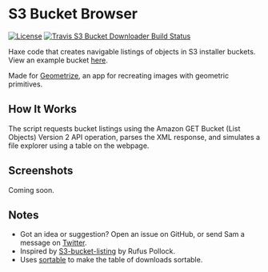 # S3 Bucket Browser

[![License](http://img.shields.io/:license-mit-blue.svg?style=flat-square)](https://github.com/Tw1ddle/geometrize-s3-bucket-downloader/blob/master/LICENSE)
[![Travis S3 Bucket Downloader Build Status](https://img.shields.io/travis/Tw1ddle/geometrize-s3-bucket-downloader.svg?style=flat-square)](https://travis-ci.org/Tw1ddle/geometrize-s3-bucket-downloader)

Haxe code that creates navigable listings of objects in S3 installer buckets. View an example bucket [here](https://s3.amazonaws.com/geometrize-installer-bucket/index.html).

Made for [Geometrize](http://www.geometrize.co.uk/), an app for recreating images with geometric primitives.

## How It Works
The script requests bucket listings using the Amazon GET Bucket (List Objects) Version 2 API operation, parses the XML response, and simulates a file explorer using a table on the webpage.

## Screenshots

Coming soon.

## Notes
 * Got an idea or suggestion? Open an issue on GitHub, or send Sam a message on [Twitter](https://twitter.com/Sam_Twidale).
 * Inspired by [S3-bucket-listing](https://github.com/rufuspollock/s3-bucket-listing) by Rufus Pollock.
 * Uses [sortable](https://github.com/HubSpot/sortable) to make the table of downloads sortable.